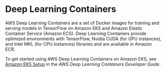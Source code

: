 # Deep Learning Containers<a name="deep-learning-containers"></a>

AWS Deep Learning Containers are a set of Docker images for training and serving models in TensorFlow on Amazon EKS and Amazon Elastic Container Service \(Amazon ECS\)\. Deep Learning Containers provide optimized environments with TensorFlow, Nvidia CUDA \(for GPU instances\), and Intel MKL \(for CPU instances\) libraries and are available in Amazon ECR\.

To get started using AWS Deep Learning Containers on Amazon EKS, see [Amazon EKS Setup](https://docs.aws.amazon.com/dlami/latest/devguide/deep-learning-containers-eks.html) in the *AWS Deep Learning Containers Developer Guide*\.